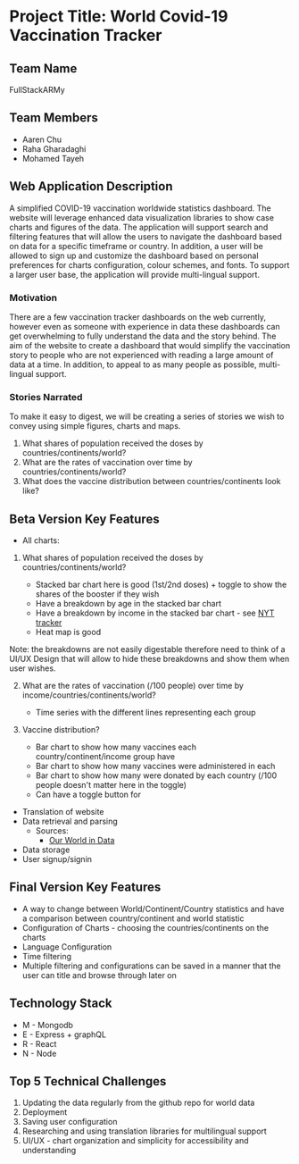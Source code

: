 # Project Title: World Covid-19 Vaccination Tracker

## Team Name

FullStackARMy

## Team Members

- Aaren Chu
- Raha Gharadaghi
- Mohamed Tayeh

## Web Application Description

A simplified COVID-19 vaccination worldwide statistics dashboard. The website will leverage enhanced data visualization libraries to show case charts and figures of the data. The application will support search and filtering features that will allow the users to navigate the dashboard based on data for a specific timeframe or country. In addition, a user will be allowed to sign up and customize the dashboard based on personal preferences for charts configuration, colour schemes, and fonts. To support a larger user base, the application will provide multi-lingual support.

### Motivation

There are a few vaccination tracker dashboards on the web currently, however even as someone with experience in data these dashboards can get overwhelming to fully understand the data and the story behind. The aim of the website to create a dashboard that would simplify the vaccination story to people who are not experienced with reading a large amount of data at a time. In addition, to appeal to as many people as possible, multi-lingual support.

### Stories Narrated

To make it easy to digest, we will be creating a series of stories we wish to convey using simple figures, charts and maps.

1. What shares of population received the doses by countries/continents/world?
2. What are the rates of vaccination over time by countries/continents/world?
3. What does the vaccine distribution between countries/continents look like?

## Beta Version Key Features

- All charts:

1. What shares of population received the doses by countries/continents/world?

   - Stacked bar chart here is good (1st/2nd doses) + toggle to show the shares of the booster if they wish
   - Have a breakdown by age in the stacked bar chart
   - Have a breakdown by income in the stacked bar chart - see [NYT tracker](https://www.nytimes.com/interactive/2021/world/covid-vaccinations-tracker.html)
   - Heat map is good

Note: the breakdowns are not easily digestable therefore need to think of a UI/UX Design that will allow to hide these breakdowns and show them when user wishes.

2. What are the rates of vaccination (/100 people) over time by income/countries/continents/world?

   - Time series with the different lines representing each group

3. Vaccine distribution?
   - Bar chart to show how many vaccines each country/continent/income group have
   - Bar chart to show how many vaccines were administered in each
   - Bar chart to show how many were donated by each country (/100 people doesn't matter here in the toggle)
   - Can have a toggle button for

- Translation of website
- Data retrieval and parsing
  - Sources:
    - [Our World in Data](https://github.com/owid/covid-19-data/tree/master/public/data/vaccinations)
- Data storage
- User signup/signin

## Final Version Key Features

- A way to change between World/Continent/Country statistics and have a comparison between country/continent and world statistic
- Configuration of Charts - choosing the countries/continents on the charts
- Language Configuration
- Time filtering
- Multiple filtering and configurations can be saved in a manner that the user can title and browse through later on

## Technology Stack

- M - Mongodb
- E - Express + graphQL
- R - React
- N - Node

## Top 5 Technical Challenges

1. Updating the data regularly from the github repo for world data
2. Deployment
3. Saving user configuration
4. Researching and using translation libraries for multilingual support
5. UI/UX - chart organization and simplicity for accessibility and understanding
